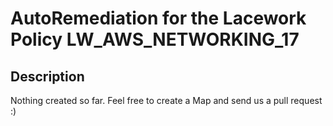 # AutoRemediation for the Lacework Policy LW_AWS_NETWORKING_17

## Description
Nothing created so far. Feel free to create a Map and send us a pull request :)
